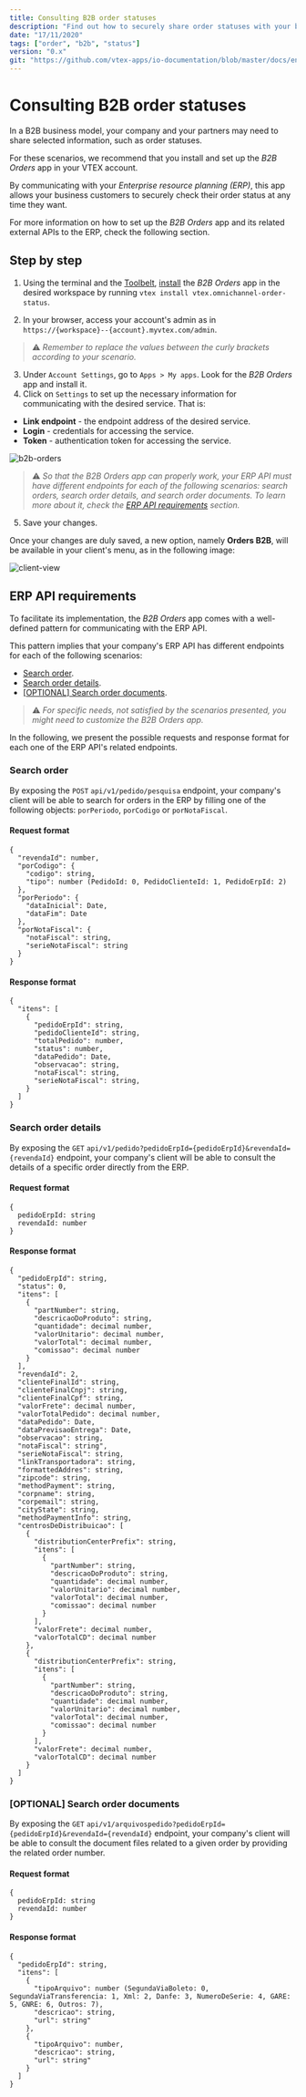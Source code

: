 ```yaml
---
title: Consulting B2B order statuses
description: "Find out how to securely share order statuses with your business customers."
date: "17/11/2020"
tags: ["order", "b2b", "status"]
version: "0.x"
git: "https://github.com/vtex-apps/io-documentation/blob/master/docs/en/Recipes/store/consulting-b2b-order-statuses.md"
---
```


# Consulting B2B order statuses

In a B2B business model, your company and your partners may need to share selected information, such as order statuses. 

For these scenarios, we recommend that you install and set up the *B2B Orders* app in your VTEX account. 

By communicating with your *Enterprise resource planning (ERP)*, this app allows your business customers to securely check their order status at any time they want.
 
For more information on how to set up the *B2B Orders* app and its related external APIs to the ERP, check the following section.

## Step by step

1. Using the terminal and the [Toolbelt](https://vtex.io/docs/recipes/development/vtex-io-cli-installation-and-command-reference/), [install](https://vtex.io/docs/recipes/store/installing-an-app/) the *B2B Orders* app in the desired workspace by running `vtex install vtex.omnichannel-order-status`.

2. In your browser, access your account's admin as in `https://{workspace}--{account}.myvtex.com/admin`.

>⚠️ *Remember to replace the values between the curly brackets according to your scenario.*

3. Under `Account Settings`, go to `Apps > My apps`. Look for the *B2B Orders* app and install it.
4. Click on `Settings` to set up the necessary information for communicating with the desired service. That is:

- **Link endpoint** - the endpoint address of the desired service.
- **Login** - credentials for accessing the service.
- **Token** - authentication token for accessing the service.

![b2b-orders](https://user-images.githubusercontent.com/60782333/99416894-17aa0f00-28d8-11eb-8414-28ded9fc2d1e.png)

>⚠️ *So that the *B2B Orders* app can properly work, your ERP API must have different endpoints for each of the following scenarios: search orders, search order details, and search order documents. To learn more about it, check the [ERP API requirements](#erp-api-requirements) section.*

5. Save your changes.

Once your changes are duly saved, a new option, namely **Orders B2B**, will be available in your client's menu, as in the following image:

![client-view](https://user-images.githubusercontent.com/60782333/95912705-83e5a000-0d79-11eb-866c-f6f10832a36f.png)

## ERP API requirements

To facilitate its implementation, the *B2B Orders* app comes with a well-defined pattern for communicating with the ERP API.

This pattern implies that your company's ERP API has different endpoints for each of the following scenarios: 

- [Search order](#search-order).
- [Search order details](#search-order-details).
- [[OPTIONAL] Search order documents](#search-order-documents).

>⚠️ *For specific needs, not satisfied by the scenarios presented, you might need to customize the B2B Orders app.*

In the following, we present the possible requests and response format for each one of the ERP API's related endpoints.

### Search order

By exposing the `POST` `api/v1/pedido/pesquisa` endpoint, your company's client will be able to search for orders in the ERP by filling one of the following objects: `porPeriodo`, `porCodigo` or `porNotaFiscal`.

#### Request format

```
{
  "revendaId": number,
  "porCodigo": {
    "codigo": string,
    "tipo": number (PedidoId: 0, PedidoClienteId: 1, PedidoErpId: 2)
  },
  "porPeriodo": {
    "dataInicial": Date,
    "dataFim": Date
  },
  "porNotaFiscal": {
    "notaFiscal": string,
    "serieNotaFiscal": string
  }
}

```

#### Response format

```
{
  "itens": [
    {
      "pedidoErpId": string,
      "pedidoClienteId": string,
      "totalPedido": number,
      "status": number,
      "dataPedido": Date,
      "observacao": string,
      "notaFiscal": string,
      "serieNotaFiscal": string,
    }
  ]
}

```

### Search order details


By exposing the `GET` `api/v1/pedido?pedidoErpId={pedidoErpId}&revendaId={revendaId}` endpoint, your company's client will be able to consult the details of a specific order directly from the ERP.

#### Request format

```
{
  pedidoErpId: string
  revendaId: number
}

```

#### Response format

```
{
  "pedidoErpId": string,
  "status": 0,
  "itens": [
    {
      "partNumber": string,
      "descricaoDoProduto": string,
      "quantidade": decimal number,
      "valorUnitario": decimal number,
      "valorTotal": decimal number,
      "comissao": decimal number
    }
  ],
  "revendaId": 2,
  "clienteFinalId": string,
  "clienteFinalCnpj": string,
  "clienteFinalCpf": string,
  "valorFrete": decimal number,
  "valorTotalPedido": decimal number,
  "dataPedido": Date,
  "dataPrevisaoEntrega": Date,
  "observacao": string,
  "notaFiscal": string",
  "serieNotaFiscal": string,
  "linkTransportadora": string,
  "formattedAddres": string,
  "zipcode": string,
  "methodPayment": string,
  "corpname": string,
  "corpemail": string,
  "cityState": string,
  "methodPaymentInfo": string,
  "centrosDeDistribuicao": [
    {
      "distributionCenterPrefix": string,
      "itens": [
        {
          "partNumber": string,
          "descricaoDoProduto": string,
          "quantidade": decimal number,
          "valorUnitario": decimal number,
          "valorTotal": decimal number,
          "comissao": decimal number
        }
      ],
      "valorFrete": decimal number,
      "valorTotalCD": decimal number
    },
    {
      "distributionCenterPrefix": string,
      "itens": [
        {
          "partNumber": string,
          "descricaoDoProduto": string,
          "quantidade": decimal number,
          "valorUnitario": decimal number,
          "valorTotal": decimal number,
          "comissao": decimal number
        }
      ],
      "valorFrete": decimal number,
      "valorTotalCD": decimal number
    }
  ]
}

```

### [OPTIONAL] Search order documents

By exposing the `GET` `api/v1/arquivospedido?pedidoErpId={pedidoErpId}&revendaId={revendaId}` endpoint, your company's client will be able to consult the document files related to a given order by providing the related order number.

#### Request format

```
{
  pedidoErpId: string
  revendaId: number
}

```

#### Response format

```
{
  "pedidoErpId": string,
  "itens": [
    {
      "tipoArquivo": number (SegundaViaBoleto: 0, SegundaViaTransferencia: 1, Xml: 2, Danfe: 3, NumeroDeSerie: 4, GARE: 5, GNRE: 6, Outros: 7),
      "descricao": string,
      "url": string"
    },
    {
      "tipoArquivo": number,
      "descricao": string,
      "url": string"
    }
  ]
}

```
